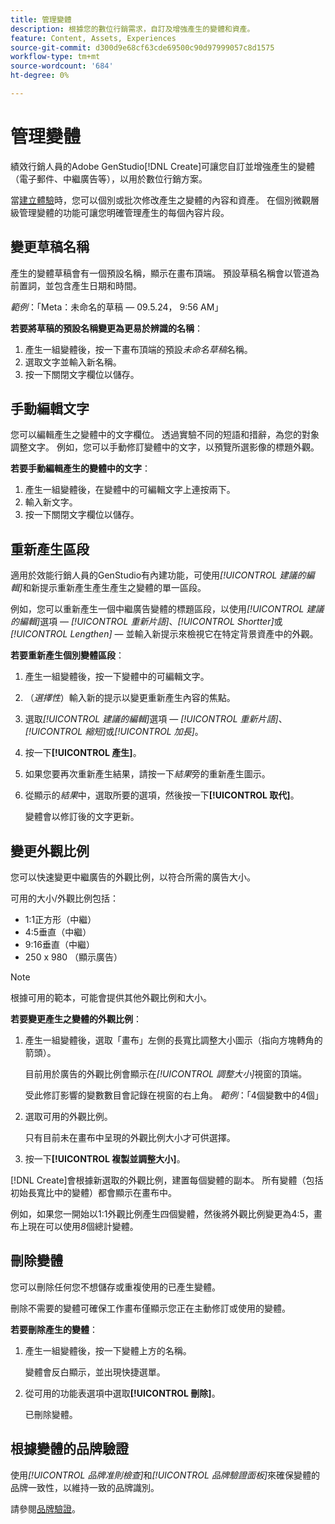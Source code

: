 ```yaml
---
title: 管理變體
description: 根據您的數位行銷需求，自訂及增強產生的變體和資產。
feature: Content, Assets, Experiences
source-git-commit: d300d9e68cf63cde69500c90d97999057c8d1575
workflow-type: tm+mt
source-wordcount: '684'
ht-degree: 0%

---
```



# 管理變體

績效行銷人員的Adobe GenStudio[!DNL Create]可讓您自訂並增強產生的變體（電子郵件、中繼廣告等），以用於數位行銷方案。

當[建立體驗](/help/tutorials/tutorials.md)時，您可以個別或批次修改產生之變體的內容和資產。 在個別微觀層級管理變體的功能可讓您明確管理產生的每個內容片段。

## 變更草稿名稱

產生的變體草稿會有一個預設名稱，顯示在畫布頂端。 預設草稿名稱會以管道為前置詞，並包含產生日期和時間。

*範例*：「Meta：未命名的草稿 — 09.5.24， 9:56 AM」

**若要將草稿的預設名稱變更為更易於辨識的名稱**：

1. 產生一組變體後，按一下畫布頂端的預設&#x200B;_未命名草稿_&#x200B;名稱。
1. 選取文字並輸入新名稱。
1. 按一下關閉文字欄位以儲存。

## 手動編輯文字

您可以編輯產生之變體中的文字欄位。 透過實驗不同的短語和措辭，為您的對象調整文字。 例如，您可以手動修訂變體中的文字，以預覽所選影像的標題外觀。

**若要手動編輯產生的變體中的文字**：

1. 產生一組變體後，在變體中的可編輯文字上連按兩下。
1. 輸入新文字。
1. 按一下關閉文字欄位以儲存。

## 重新產生區段

適用於效能行銷人員的GenStudio有內建功能，可使用&#x200B;_[!UICONTROL 建議的編輯]_&#x200B;和新提示重新產生產生產生之變體的單一區段。

例如，您可以重新產生一個中繼廣告變體的標題區段，以使用&#x200B;_[!UICONTROL 建議的編輯]_&#x200B;選項 — _[!UICONTROL 重新片語]_、_[!UICONTROL Shortter]_&#x200B;或&#x200B;_[!UICONTROL Lengthen]_ — 並輸入新提示來檢視它在特定背景資產中的外觀。

**若要重新產生個別變體區段**：

1. 產生一組變體後，按一下變體中的可編輯文字。
1. （_選擇性_）輸入新的提示以變更重新產生內容的焦點。
1. 選取&#x200B;_[!UICONTROL 建議的編輯]_&#x200B;選項 — _[!UICONTROL 重新片語]_、_[!UICONTROL 縮短]_&#x200B;或&#x200B;_[!UICONTROL 加長]_。
1. 按一下&#x200B;**[!UICONTROL 產生]**。
1. 如果您要再次重新產生結果，請按一下&#x200B;_結果_&#x200B;旁的重新產生圖示。
1. 從顯示的&#x200B;_結果_&#x200B;中，選取所要的選項，然後按一下&#x200B;**[!UICONTROL 取代]**。

   變體會以修訂後的文字更新。

<!-- ## Crop assets

You can manually crop and reposition image assets in individual generated variants.

**To crop and reposition images in variants**:

1. After generating a set of variants, hover over an image within a variant.
1. Click **[!UICONTROL Apply Crop]**.
1. Zoom in and out and drag the image into the desired position.
1. Click **[!UICONTROL Apply]**.

   The cropped image is automatically saved and visible for the variant. -->

## 變更外觀比例

您可以快速變更中繼廣告的外觀比例，以符合所需的廣告大小。

可用的大小/外觀比例包括：

* 1:1正方形（中繼）
* 4:5垂直（中繼）
* 9:16垂直（中繼）
* 250 x 980 （顯示廣告）

>[!NOTE]
>
>根據可用的範本，可能會提供其他外觀比例和大小。

**若要變更產生之變體的外觀比例**：

1. 產生一組變體後，選取「畫布」左側的長寬比調整大小圖示（指向方塊轉角的箭頭）。

   目前用於廣告的外觀比例會顯示在&#x200B;_[!UICONTROL 調整大小]_&#x200B;視窗的頂端。

   受此修訂影響的變數數目會記錄在視窗的右上角。 _範例_：「4個變數中的4個」

1. 選取可用的外觀比例。

   只有目前未在畫布中呈現的外觀比例大小才可供選擇。

1. 按一下&#x200B;**[!UICONTROL 複製並調整大小]**。

[!DNL Create]會根據新選取的外觀比例，建置每個變體的副本。 所有變體（包括初始長寬比中的變體）都會顯示在畫布中。

例如，如果您一開始以1:1外觀比例產生四個變體，然後將外觀比例變更為4:5，畫布上現在可以使用&#x200B;_8_&#x200B;個總計變體。

## 刪除變體

您可以刪除任何您不想儲存或重複使用的已產生變體。

刪除不需要的變體可確保工作畫布僅顯示您正在主動修訂或使用的變體。

**若要刪除產生的變體**：

1. 產生一組變體後，按一下變體上方的名稱。

   變體會反白顯示，並出現快捷選單。

1. 從可用的功能表選項中選取&#x200B;**[!UICONTROL 刪除]**。

   已刪除變體。

## 根據變體的品牌驗證

使用&#x200B;_[!UICONTROL 品牌准則檢查]_&#x200B;和&#x200B;_[!UICONTROL 品牌驗證面板]_&#x200B;來確保變體的品牌一致性，以維持一致的品牌識別。

請參閱[品牌驗證](/help/user-guide/guidelines/brand-validation.md#improve-brand-alignment)。
